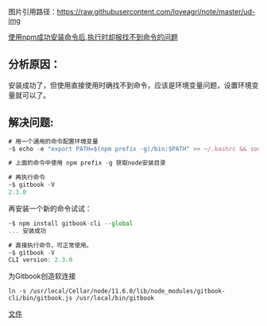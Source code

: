 图片引用路径：https://raw.githubusercontent.com/loveagri/note/master/ud-img

[使用npm成功安装命令后,执行时却报找不到命令的问题](https://blog.csdn.net/wirelessqa/article/details/53393248)

## **分析原因：**

安装成功了，但使用直接使用时确找不到命令，应该是环境变量问题，设置环境变量就可以了。

## **解决问题:**

```js
# 用一个通用的命令配置环境变量
~$ echo -e "export PATH=$(npm prefix -g)/bin:$PATH" >> ~/.bashrc && source ~/.bashrc

# 上面的命令中使用 npm prefix -g 获取node安装目录

# 再执行命令
~$ gitbook -V
2.3.0

```

再安装一个新的命令试试：

```js
~$ npm install gitbook-cli --global
... 安装成功

# 直接执行命令，可正常使用。
~$ gitbook -V
CLI version: 2.3.0
```

为Gitbook创造软连接

```shell
ln -s /usr/local/Cellar/node/11.6.0/lib/node_modules/gitbook-cli/bin/gitbook.js /usr/local/bin/gitbook
```



[文件](https://raw.githubusercontent.com/loveagri/note/master/ud-code/pack.php)

